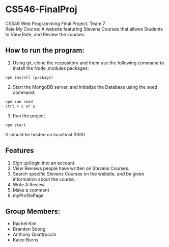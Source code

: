 # CS546-FinalProj
CS546 Web Programming Final Project, Team 7  
Rate My Course: A website featuring Stevens Courses that allows Students to View,Rate, and Review the courses. 


## How to run the program:
 1. Using git, clone the respository and them use the following command to install the Node_modules packages:
 ```
 npm install (package)
 ```
 
 2. Start the MongoDB server, and initialize the Database using the seed command:
 ```
 npm run seed
 ctrl + c or z
 ```
 
 3. Run the project 
 ```
 npm start
 ```
 
 It should be hosted on localhost:3000
 
 ## Features
 1. Sign up/login into an account.
 2. View Reviews people have written on Stevens Courses.
 3. Search specific Stevens Courses on the website, and be given information about the course.
 4. Write A Review
 5. Make a comment
 7. myProfilePage 
 
 
 ## Group Members:
 - Rachel Kim 
 - Brandon Soong
 - Anthony Quattrocchi
 - Kalee Burns
